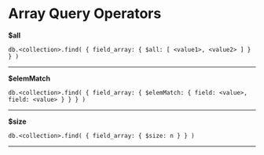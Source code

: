 # Array Query Operators

**$all**

`db.<collection>.find( { field_array: { $all: [ <value1>, <value2> ] } } )`

---

**$elemMatch**

`db.<collection>.find( { field_array: { $elemMatch: { field: <value>, field: <value> } } } )`

---

**$size**

`db.<collection>.find( { field_array: { $size: n } } )`

---
